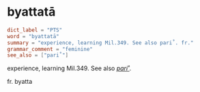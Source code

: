 # byattatā

``` toml
dict_label = "PTS"
word = "byattatā"
summary = "experience, learning Mil.349. See also pari˚. fr."
grammar_comment = "feminine"
see_also = ["pari˚"]
```

experience, learning Mil.349. See also *[pari˚](pari˚.md)*.

fr. byatta


